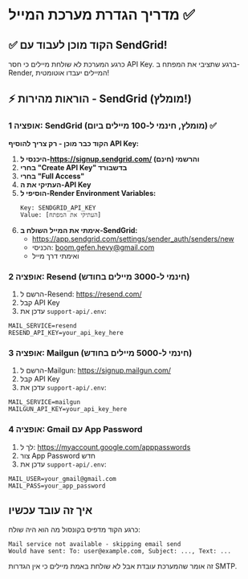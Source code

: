# מדריך הגדרת מערכת המייל ✅

## ✅ הקוד מוכן לעבוד עם SendGrid!

כרגע המערכת לא שולחת מיילים כי חסר API Key. ברגע שתציבי את המפתח ב-Render, המיילים יעבדו אוטומטית!

## ⚡ הוראות מהירות - SendGrid (מומלץ!)

### אופציה 1: SendGrid (מומלץ, חינמי ל-100 מיילים ביום) ✅

**הקוד כבר מוכן - רק צריך להוסיף API Key:**

1. **היכנסי ל-https://signup.sendgrid.com/ והרשמי (חינם)**
2. **בחרי "Create API Key" בדשבורד**
3. **בחרי "Full Access"**
4. **העתיקי את ה-API Key**
5. **הוסיפי ל-Render Environment Variables:**
   ```
   Key: SENDGRID_API_KEY
   Value: [העתיקי את המפתח]
   ```
6. **אימתי את המייל השולח ב-SendGrid:**
   - https://app.sendgrid.com/settings/sender_auth/senders/new
   - הכניסי: boom.gefen.hevy@gmail.com
   - ואימתי דרך מייל

### אופציה 2: Resend (חינמי ל-3000 מיילים בחודש)
1. הרשם ל-Resend: https://resend.com/
2. קבל API Key
3. עדכן את `support-api/.env`:
```
MAIL_SERVICE=resend
RESEND_API_KEY=your_api_key_here
```

### אופציה 3: Mailgun (חינמי ל-5000 מיילים בחודש)
1. הרשם ל-Mailgun: https://signup.mailgun.com/
2. קבל API Key
3. עדכן את `support-api/.env`:
```
MAIL_SERVICE=mailgun
MAILGUN_API_KEY=your_api_key_here
```

### אופציה 4: Gmail עם App Password
1. לך ל: https://myaccount.google.com/apppasswords
2. צור App Password חדש
3. עדכן את `support-api/.env`:
```
MAIL_USER=your_gmail@gmail.com
MAIL_PASS=your_app_password
```

## איך זה עובד עכשיו
כרגע הקוד מדפיס בקונסול מה הוא היה שולח:
```
Mail service not available - skipping email send
Would have sent: To: user@example.com, Subject: ..., Text: ...
```

זה אומר שהמערכת עובדת אבל לא שולחת באמת מיילים כי אין הגדרות SMTP.
